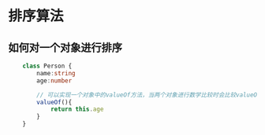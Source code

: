 # 排序算法

## 如何对一个对象进行排序
```typescript
    class Person {
        name:string
        age:number

        // 可以实现一个对象中的valueOf方法，当两个对象进行数学比较时会比较valueOf返回的数值
        valueOf(){
            return this.age
        }
    }
```